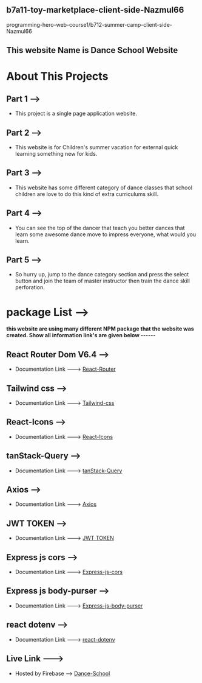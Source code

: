## b7a11-toy-marketplace-client-side-Nazmul66
programming-hero-web-course1/b712-summer-camp-client-side-Nazmul66

## This website Name is Dance School Website

# About This Projects

## Part 1 -->
+ This project is a single page application website.

## Part 2 -->
+ This website is for Children's summer vacation for external quick learning something new for kids.  

## Part 3 -->
+ This website has some different category of dance classes that school children are love to do this kind of extra curriculums skill.

## Part 4 -->
+ You can see the top of the dancer that teach you better dances that learn some awesome dance move to impress everyone, what would you learn.

## Part 5 -->
+ So hurry up, jump to the dance category section and press the select button and join the team of master instructor then train the dance skill perforation. 


# package List -->
__this website are using many different NPM package that the website was created. Show all information link's are given below ------__ 

## React Router Dom V6.4 -->
+ Documentation Link ---> [React-Router](https://reactrouter.com/en/main)

## Tailwind css -->
+ Documentation Link ---> [Tailwind-css](https://tailwindcss.com/)

## React-Icons -->
+ Documentation Link ---> [React-Icons](https://react-icons.github.io/react-icons)

## tanStack-Query -->
+ Documentation Link ---> [tanStack-Query](https://tanstack.com/query/latest/docs/react/overview)

## Axios -->
+ Documentation Link ---> [Axios](https://axios-http.com/docs/intro)

## JWT TOKEN -->
+ Documentation Link ---> [JWT TOKEN](https://jwt.io/libraries?language=Node.js)

## Express js cors -->
+ Documentation Link ---> [Express-js-cors](https://expressjs.com/en/resources/middleware/cors.html)

## Express js body-purser -->
+ Documentation Link ---> [Express-js-body-purser](https://expressjs.com/en/resources/middleware/body-parser.html)

## react dotenv -->
+ Documentation Link ---> [react-dotenv](https://www.npmjs.com/package/dotenv)

## Live Link --->
+ Hosted by Firebase --> [Dance-School](https://dance-school-9a3be.web.app/)
